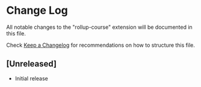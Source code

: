 # Change Log

All notable changes to the "rollup-course" extension will be documented in this file.

Check [Keep a Changelog](http://keepachangelog.com/) for recommendations on how to structure this file.

## [Unreleased]

- Initial release